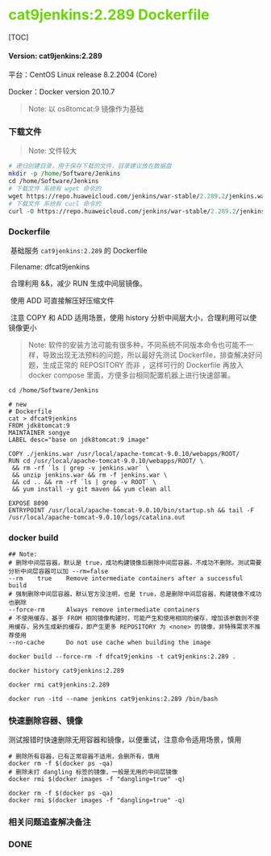 # <font color=#69D600>cat9jenkins:2.289 Dockerfile</font>

[TOC]

#### Version: cat9jenkins:2.289

平台：CentOS Linux release 8.2.2004 (Core)

Docker：Docker version 20.10.7

> Note: 以 os8tomcat:9 镜像作为基础



### 下载文件

> Note: 文件较大

```perl
# 递归创建目录，用于保存下载的文件，目录建议放在数据盘
mkdir -p /home/Software/Jenkins
cd /home/Software/Jenkins
# 下载文件 系统有 wget 命令的
wget https://repo.huaweicloud.com/jenkins/war-stable/2.289.2/jenkins.war
# 下载文件 系统有 curl 命令的
curl -O https://repo.huaweicloud.com/jenkins/war-stable/2.289.2/jenkins.war

```



### Dockerfile

​		基础服务 `cat9jenkins:2.289` 的 Dockerfile

​		Filename: dfcat9jenkins

​		合理利用 &&，减少 RUN 生成中间层镜像。

​		使用 ADD 可直接解压好压缩文件

​		注意 COPY 和 ADD 适用场景，使用 history 分析中间层大小，合理利用可以使镜像更小

> Note: 软件的安装方法可能有很多种，不同系统不同版本命令也可能不一样，导致出现无法预料的问题，所以最好先测试 Dockerfile，排查解决好问题，生成正常的 REPOSITORY 而非 <none> ，这样可行的 Dockerfile 再放入 docker compose 里面，方便多台相同配置机器上进行快速部署。

```
cd /home/Software/Jenkins

# new
# Dockerfile
cat > dfcat9jenkins
FROM jdk8tomcat:9
MAINTAINER songye
LABEL desc="base on jdk8tomcat:9 image"

COPY ./jenkins.war /usr/local/apache-tomcat-9.0.10/webapps/ROOT/
RUN cd /usr/local/apache-tomcat-9.0.10/webapps/ROOT/ \
 && rm -rf `ls | grep -v jenkins.war` \
 && unzip jenkins.war && rm -f jenkins.war \
 && cd .. && rm -rf `ls | grep -v ROOT` \
 && yum install -y git maven && yum clean all

EXPOSE 8090
ENTRYPOINT /usr/local/apache-tomcat-9.0.10/bin/startup.sh && tail -F /usr/local/apache-tomcat-9.0.10/logs/catalina.out

```



### docker build

```
## Note: 
# 删除中间层容器，默认是 true，成功构建镜像后删除中间层容器，不成功不删除。测试需要分析中间层容器可以加 --rm=false
--rm	true	Remove intermediate containers after a successful build
# 强制删除中间层容器，默认官方没注明，也是 true，总是删除中间层容器，构建镜像不成功也删除
--force-rm		Always remove intermediate containers
# 不使用缓存，基于 FROM 相同镜像构建时，可能产生和使用相同的缓存，增加该参数则不使用缓存，另外生成新的缓存，即产生更多 REPOSITORY 为 <none> 的镜像，非特殊需求不推荐使用
--no-cache		Do not use cache when building the image

docker build --force-rm -f dfcat9jenkins -t cat9jenkins:2.289 .

docker history cat9jenkins:2.289

docker rmi cat9jenkins:2.289

docker run -itd --name jenkins cat9jenkins:2.289 /bin/bash

```



### 快速删除容器、镜像

​		测试报错时快速删除无用容器和镜像，以便重试，注意命令适用场景，慎用

```
# 删除所有容器，已有正常容器不适用，会删所有，慎用
docker rm -f $(docker ps -qa)
# 删除未打 dangling 标签的镜像，一般是无用的中间层镜像
docker rmi $(docker images -f "dangling=true" -q)

docker rm -f $(docker ps -qa)
docker rmi $(docker images -f "dangling=true" -q)

```









### 相关问题追查解决备注







### DONE